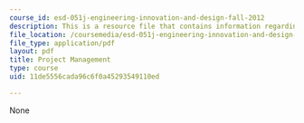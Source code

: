```yaml
---
course_id: esd-051j-engineering-innovation-and-design-fall-2012
description: This is a resource file that contains information regarding project management.
file_location: /coursemedia/esd-051j-engineering-innovation-and-design-fall-2012/11de5556cada96c6f0a45293549110ed_MITESD_051JF12_Lec12.pdf
file_type: application/pdf
layout: pdf
title: Project Management
type: course
uid: 11de5556cada96c6f0a45293549110ed

---
```

None